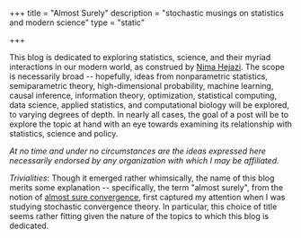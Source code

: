 +++
title = "Almost Surely"
description = "stochastic musings on statistics and modern science"
type = "static"

+++

This blog is dedicated to exploring statistics, science, and their myriad
interactions in our modern world, as construed by [Nima
Hejazi](http://nimahejazi.org). The scope is necessarily broad -- hopefully,
ideas from nonparametric statistics, semiparametric theory, high-dimensional
probability, machine learning, causal inference, information theory,
optimization, statistical computing, data science, applied statistics, and
computational biology will be explored, to varying degrees of depth. In nearly
all cases, the goal of a post will be to explore the topic at hand with an eye
towards examining its relationship with statistics, science and policy.

_At no time and under no circumstances are the ideas expressed here necessarily
endorsed by any organization with which I may be affiliated._

_Trivialities_: Though it emerged rather whimsically, the name of this blog
merits some explanation -- specifically, the term "almost surely", from the
notion of [almost sure
convergence](https://en.wikipedia.org/wiki/Convergence_of_random_variables#Almost_sure_convergence),
first captured my attention when I was studying stochastic convergence theory.
In particular, this choice of title seems rather fitting given the nature of the
topics to which this blog is dedicated.

